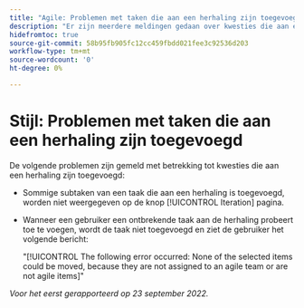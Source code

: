 ```yaml
---
title: "Agile: Problemen met taken die aan een herhaling zijn toegevoegd"
description: "Er zijn meerdere meldingen gedaan over kwesties die aan een herhaling zijn toegevoegd"
hidefromtoc: true
source-git-commit: 58b95fb905fc12cc459fbdd021fee3c92536d203
workflow-type: tm+mt
source-wordcount: '0'
ht-degree: 0%

---
```



# Stijl: Problemen met taken die aan een herhaling zijn toegevoegd

De volgende problemen zijn gemeld met betrekking tot kwesties die aan een herhaling zijn toegevoegd:

* Sommige subtaken van een taak die aan een herhaling is toegevoegd, worden niet weergegeven op de knop [!UICONTROL Iteration] pagina.
* Wanneer een gebruiker een ontbrekende taak aan de herhaling probeert toe te voegen, wordt de taak niet toegevoegd en ziet de gebruiker het volgende bericht:

   &quot;[!UICONTROL The following error occurred: None of the selected items could be moved, because they are not assigned to an agile team or are not agile items]&quot;

_Voor het eerst gerapporteerd op 23 september 2022._

